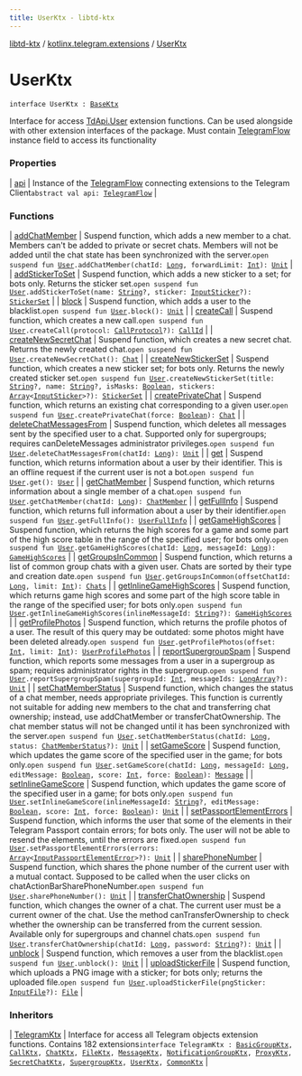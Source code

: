 ```yaml
---
title: UserKtx - libtd-ktx
---
```


[libtd-ktx](../../index.html) / [kotlinx.telegram.extensions](../index.html) / [UserKtx](./index.html)

# UserKtx

`interface UserKtx : `[`BaseKtx`](../-base-ktx/index.html)

Interface for access [TdApi.User](https://tdlibx.github.io/td/docs/org/drinkless/td/libcore/telegram/TdApi/User.html) extension functions. Can be used alongside with other extension
interfaces of the package. Must contain [TelegramFlow](../../kotlinx.telegram.core/-telegram-flow/index.html) instance field to access its functionality

### Properties

| [api](api.html) | Instance of the [TelegramFlow](../../kotlinx.telegram.core/-telegram-flow/index.html) connecting extensions to the Telegram Client`abstract val api: `[`TelegramFlow`](../../kotlinx.telegram.core/-telegram-flow/index.html) |

### Functions

| [addChatMember](add-chat-member.html) | Suspend function, which adds a new member to a chat. Members can't be added to private or secret chats. Members will not be added until the chat state has been synchronized with the server.`open suspend fun `[`User`](https://tdlibx.github.io/td/docs/org/drinkless/td/libcore/telegram/TdApi/User.html)`.addChatMember(chatId: `[`Long`](https://kotlinlang.org/api/latest/jvm/stdlib/kotlin/-long/index.html)`, forwardLimit: `[`Int`](https://kotlinlang.org/api/latest/jvm/stdlib/kotlin/-int/index.html)`): `[`Unit`](https://kotlinlang.org/api/latest/jvm/stdlib/kotlin/-unit/index.html) |
| [addStickerToSet](add-sticker-to-set.html) | Suspend function, which adds a new sticker to a set; for bots only. Returns the sticker set.`open suspend fun `[`User`](https://tdlibx.github.io/td/docs/org/drinkless/td/libcore/telegram/TdApi/User.html)`.addStickerToSet(name: `[`String`](https://kotlinlang.org/api/latest/jvm/stdlib/kotlin/-string/index.html)`?, sticker: `[`InputSticker`](https://tdlibx.github.io/td/docs/org/drinkless/td/libcore/telegram/TdApi/InputSticker.html)`?): `[`StickerSet`](https://tdlibx.github.io/td/docs/org/drinkless/td/libcore/telegram/TdApi/StickerSet.html) |
| [block](block.html) | Suspend function, which adds a user to the blacklist.`open suspend fun `[`User`](https://tdlibx.github.io/td/docs/org/drinkless/td/libcore/telegram/TdApi/User.html)`.block(): `[`Unit`](https://kotlinlang.org/api/latest/jvm/stdlib/kotlin/-unit/index.html) |
| [createCall](create-call.html) | Suspend function, which creates a new call.`open suspend fun `[`User`](https://tdlibx.github.io/td/docs/org/drinkless/td/libcore/telegram/TdApi/User.html)`.createCall(protocol: `[`CallProtocol`](https://tdlibx.github.io/td/docs/org/drinkless/td/libcore/telegram/TdApi/CallProtocol.html)`?): `[`CallId`](https://tdlibx.github.io/td/docs/org/drinkless/td/libcore/telegram/TdApi/CallId.html) |
| [createNewSecretChat](create-new-secret-chat.html) | Suspend function, which creates a new secret chat. Returns the newly created chat.`open suspend fun `[`User`](https://tdlibx.github.io/td/docs/org/drinkless/td/libcore/telegram/TdApi/User.html)`.createNewSecretChat(): `[`Chat`](https://tdlibx.github.io/td/docs/org/drinkless/td/libcore/telegram/TdApi/Chat.html) |
| [createNewStickerSet](create-new-sticker-set.html) | Suspend function, which creates a new sticker set; for bots only. Returns the newly created sticker set.`open suspend fun `[`User`](https://tdlibx.github.io/td/docs/org/drinkless/td/libcore/telegram/TdApi/User.html)`.createNewStickerSet(title: `[`String`](https://kotlinlang.org/api/latest/jvm/stdlib/kotlin/-string/index.html)`?, name: `[`String`](https://kotlinlang.org/api/latest/jvm/stdlib/kotlin/-string/index.html)`?, isMasks: `[`Boolean`](https://kotlinlang.org/api/latest/jvm/stdlib/kotlin/-boolean/index.html)`, stickers: `[`Array`](https://kotlinlang.org/api/latest/jvm/stdlib/kotlin/-array/index.html)`<`[`InputSticker`](https://tdlibx.github.io/td/docs/org/drinkless/td/libcore/telegram/TdApi/InputSticker.html)`>?): `[`StickerSet`](https://tdlibx.github.io/td/docs/org/drinkless/td/libcore/telegram/TdApi/StickerSet.html) |
| [createPrivateChat](create-private-chat.html) | Suspend function, which returns an existing chat corresponding to a given user.`open suspend fun `[`User`](https://tdlibx.github.io/td/docs/org/drinkless/td/libcore/telegram/TdApi/User.html)`.createPrivateChat(force: `[`Boolean`](https://kotlinlang.org/api/latest/jvm/stdlib/kotlin/-boolean/index.html)`): `[`Chat`](https://tdlibx.github.io/td/docs/org/drinkless/td/libcore/telegram/TdApi/Chat.html) |
| [deleteChatMessagesFrom](delete-chat-messages-from.html) | Suspend function, which deletes all messages sent by the specified user to a chat. Supported only for supergroups; requires canDeleteMessages administrator privileges.`open suspend fun `[`User`](https://tdlibx.github.io/td/docs/org/drinkless/td/libcore/telegram/TdApi/User.html)`.deleteChatMessagesFrom(chatId: `[`Long`](https://kotlinlang.org/api/latest/jvm/stdlib/kotlin/-long/index.html)`): `[`Unit`](https://kotlinlang.org/api/latest/jvm/stdlib/kotlin/-unit/index.html) |
| [get](get.html) | Suspend function, which returns information about a user by their identifier. This is an offline request if the current user is not a bot.`open suspend fun `[`User`](https://tdlibx.github.io/td/docs/org/drinkless/td/libcore/telegram/TdApi/User.html)`.get(): `[`User`](https://tdlibx.github.io/td/docs/org/drinkless/td/libcore/telegram/TdApi/User.html) |
| [getChatMember](get-chat-member.html) | Suspend function, which returns information about a single member of a chat.`open suspend fun `[`User`](https://tdlibx.github.io/td/docs/org/drinkless/td/libcore/telegram/TdApi/User.html)`.getChatMember(chatId: `[`Long`](https://kotlinlang.org/api/latest/jvm/stdlib/kotlin/-long/index.html)`): `[`ChatMember`](https://tdlibx.github.io/td/docs/org/drinkless/td/libcore/telegram/TdApi/ChatMember.html) |
| [getFullInfo](get-full-info.html) | Suspend function, which returns full information about a user by their identifier.`open suspend fun `[`User`](https://tdlibx.github.io/td/docs/org/drinkless/td/libcore/telegram/TdApi/User.html)`.getFullInfo(): `[`UserFullInfo`](https://tdlibx.github.io/td/docs/org/drinkless/td/libcore/telegram/TdApi/UserFullInfo.html) |
| [getGameHighScores](get-game-high-scores.html) | Suspend function, which returns the high scores for a game and some part of the high score table in the range of the specified user; for bots only.`open suspend fun `[`User`](https://tdlibx.github.io/td/docs/org/drinkless/td/libcore/telegram/TdApi/User.html)`.getGameHighScores(chatId: `[`Long`](https://kotlinlang.org/api/latest/jvm/stdlib/kotlin/-long/index.html)`, messageId: `[`Long`](https://kotlinlang.org/api/latest/jvm/stdlib/kotlin/-long/index.html)`): `[`GameHighScores`](https://tdlibx.github.io/td/docs/org/drinkless/td/libcore/telegram/TdApi/GameHighScores.html) |
| [getGroupsInCommon](get-groups-in-common.html) | Suspend function, which returns a list of common group chats with a given user. Chats are sorted by their type and creation date.`open suspend fun `[`User`](https://tdlibx.github.io/td/docs/org/drinkless/td/libcore/telegram/TdApi/User.html)`.getGroupsInCommon(offsetChatId: `[`Long`](https://kotlinlang.org/api/latest/jvm/stdlib/kotlin/-long/index.html)`, limit: `[`Int`](https://kotlinlang.org/api/latest/jvm/stdlib/kotlin/-int/index.html)`): `[`Chats`](https://tdlibx.github.io/td/docs/org/drinkless/td/libcore/telegram/TdApi/Chats.html) |
| [getInlineGameHighScores](get-inline-game-high-scores.html) | Suspend function, which returns game high scores and some part of the high score table in the range of the specified user; for bots only.`open suspend fun `[`User`](https://tdlibx.github.io/td/docs/org/drinkless/td/libcore/telegram/TdApi/User.html)`.getInlineGameHighScores(inlineMessageId: `[`String`](https://kotlinlang.org/api/latest/jvm/stdlib/kotlin/-string/index.html)`?): `[`GameHighScores`](https://tdlibx.github.io/td/docs/org/drinkless/td/libcore/telegram/TdApi/GameHighScores.html) |
| [getProfilePhotos](get-profile-photos.html) | Suspend function, which returns the profile photos of a user. The result of this query may be outdated: some photos might have been deleted already.`open suspend fun `[`User`](https://tdlibx.github.io/td/docs/org/drinkless/td/libcore/telegram/TdApi/User.html)`.getProfilePhotos(offset: `[`Int`](https://kotlinlang.org/api/latest/jvm/stdlib/kotlin/-int/index.html)`, limit: `[`Int`](https://kotlinlang.org/api/latest/jvm/stdlib/kotlin/-int/index.html)`): `[`UserProfilePhotos`](https://tdlibx.github.io/td/docs/org/drinkless/td/libcore/telegram/TdApi/UserProfilePhotos.html) |
| [reportSupergroupSpam](report-supergroup-spam.html) | Suspend function, which reports some messages from a user in a supergroup as spam; requires administrator rights in the supergroup.`open suspend fun `[`User`](https://tdlibx.github.io/td/docs/org/drinkless/td/libcore/telegram/TdApi/User.html)`.reportSupergroupSpam(supergroupId: `[`Int`](https://kotlinlang.org/api/latest/jvm/stdlib/kotlin/-int/index.html)`, messageIds: `[`LongArray`](https://kotlinlang.org/api/latest/jvm/stdlib/kotlin/-long-array/index.html)`?): `[`Unit`](https://kotlinlang.org/api/latest/jvm/stdlib/kotlin/-unit/index.html) |
| [setChatMemberStatus](set-chat-member-status.html) | Suspend function, which changes the status of a chat member, needs appropriate privileges. This function is currently not suitable for adding new members to the chat and transferring chat ownership; instead, use addChatMember or transferChatOwnership. The chat member status will not be changed until it has been synchronized with the server.`open suspend fun `[`User`](https://tdlibx.github.io/td/docs/org/drinkless/td/libcore/telegram/TdApi/User.html)`.setChatMemberStatus(chatId: `[`Long`](https://kotlinlang.org/api/latest/jvm/stdlib/kotlin/-long/index.html)`, status: `[`ChatMemberStatus`](https://tdlibx.github.io/td/docs/org/drinkless/td/libcore/telegram/TdApi/ChatMemberStatus.html)`?): `[`Unit`](https://kotlinlang.org/api/latest/jvm/stdlib/kotlin/-unit/index.html) |
| [setGameScore](set-game-score.html) | Suspend function, which updates the game score of the specified user in the game; for bots only.`open suspend fun `[`User`](https://tdlibx.github.io/td/docs/org/drinkless/td/libcore/telegram/TdApi/User.html)`.setGameScore(chatId: `[`Long`](https://kotlinlang.org/api/latest/jvm/stdlib/kotlin/-long/index.html)`, messageId: `[`Long`](https://kotlinlang.org/api/latest/jvm/stdlib/kotlin/-long/index.html)`, editMessage: `[`Boolean`](https://kotlinlang.org/api/latest/jvm/stdlib/kotlin/-boolean/index.html)`, score: `[`Int`](https://kotlinlang.org/api/latest/jvm/stdlib/kotlin/-int/index.html)`, force: `[`Boolean`](https://kotlinlang.org/api/latest/jvm/stdlib/kotlin/-boolean/index.html)`): `[`Message`](https://tdlibx.github.io/td/docs/org/drinkless/td/libcore/telegram/TdApi/Message.html) |
| [setInlineGameScore](set-inline-game-score.html) | Suspend function, which updates the game score of the specified user in a game; for bots only.`open suspend fun `[`User`](https://tdlibx.github.io/td/docs/org/drinkless/td/libcore/telegram/TdApi/User.html)`.setInlineGameScore(inlineMessageId: `[`String`](https://kotlinlang.org/api/latest/jvm/stdlib/kotlin/-string/index.html)`?, editMessage: `[`Boolean`](https://kotlinlang.org/api/latest/jvm/stdlib/kotlin/-boolean/index.html)`, score: `[`Int`](https://kotlinlang.org/api/latest/jvm/stdlib/kotlin/-int/index.html)`, force: `[`Boolean`](https://kotlinlang.org/api/latest/jvm/stdlib/kotlin/-boolean/index.html)`): `[`Unit`](https://kotlinlang.org/api/latest/jvm/stdlib/kotlin/-unit/index.html) |
| [setPassportElementErrors](set-passport-element-errors.html) | Suspend function, which informs the user that some of the elements in their Telegram Passport contain errors; for bots only. The user will not be able to resend the elements, until the errors are fixed.`open suspend fun `[`User`](https://tdlibx.github.io/td/docs/org/drinkless/td/libcore/telegram/TdApi/User.html)`.setPassportElementErrors(errors: `[`Array`](https://kotlinlang.org/api/latest/jvm/stdlib/kotlin/-array/index.html)`<`[`InputPassportElementError`](https://tdlibx.github.io/td/docs/org/drinkless/td/libcore/telegram/TdApi/InputPassportElementError.html)`>?): `[`Unit`](https://kotlinlang.org/api/latest/jvm/stdlib/kotlin/-unit/index.html) |
| [sharePhoneNumber](share-phone-number.html) | Suspend function, which shares the phone number of the current user with a mutual contact. Supposed to be called when the user clicks on chatActionBarSharePhoneNumber.`open suspend fun `[`User`](https://tdlibx.github.io/td/docs/org/drinkless/td/libcore/telegram/TdApi/User.html)`.sharePhoneNumber(): `[`Unit`](https://kotlinlang.org/api/latest/jvm/stdlib/kotlin/-unit/index.html) |
| [transferChatOwnership](transfer-chat-ownership.html) | Suspend function, which changes the owner of a chat. The current user must be a current owner of the chat. Use the method canTransferOwnership to check whether the ownership can be transferred from the current session. Available only for supergroups and channel chats.`open suspend fun `[`User`](https://tdlibx.github.io/td/docs/org/drinkless/td/libcore/telegram/TdApi/User.html)`.transferChatOwnership(chatId: `[`Long`](https://kotlinlang.org/api/latest/jvm/stdlib/kotlin/-long/index.html)`, password: `[`String`](https://kotlinlang.org/api/latest/jvm/stdlib/kotlin/-string/index.html)`?): `[`Unit`](https://kotlinlang.org/api/latest/jvm/stdlib/kotlin/-unit/index.html) |
| [unblock](unblock.html) | Suspend function, which removes a user from the blacklist.`open suspend fun `[`User`](https://tdlibx.github.io/td/docs/org/drinkless/td/libcore/telegram/TdApi/User.html)`.unblock(): `[`Unit`](https://kotlinlang.org/api/latest/jvm/stdlib/kotlin/-unit/index.html) |
| [uploadStickerFile](upload-sticker-file.html) | Suspend function, which uploads a PNG image with a sticker; for bots only; returns the uploaded file.`open suspend fun `[`User`](https://tdlibx.github.io/td/docs/org/drinkless/td/libcore/telegram/TdApi/User.html)`.uploadStickerFile(pngSticker: `[`InputFile`](https://tdlibx.github.io/td/docs/org/drinkless/td/libcore/telegram/TdApi/InputFile.html)`?): `[`File`](https://tdlibx.github.io/td/docs/org/drinkless/td/libcore/telegram/TdApi/File.html) |

### Inheritors

| [TelegramKtx](../-telegram-ktx/index.html) | Interface for access all Telegram objects extension functions. Contains 182 extensions`interface TelegramKtx : `[`BasicGroupKtx`](../-basic-group-ktx/index.html)`, `[`CallKtx`](../-call-ktx/index.html)`, `[`ChatKtx`](../-chat-ktx/index.html)`, `[`FileKtx`](../-file-ktx/index.html)`, `[`MessageKtx`](../-message-ktx/index.html)`, `[`NotificationGroupKtx`](../-notification-group-ktx/index.html)`, `[`ProxyKtx`](../-proxy-ktx/index.html)`, `[`SecretChatKtx`](../-secret-chat-ktx/index.html)`, `[`SupergroupKtx`](../-supergroup-ktx/index.html)`, `[`UserKtx`](./index.html)`, `[`CommonKtx`](../-common-ktx/index.html) |

